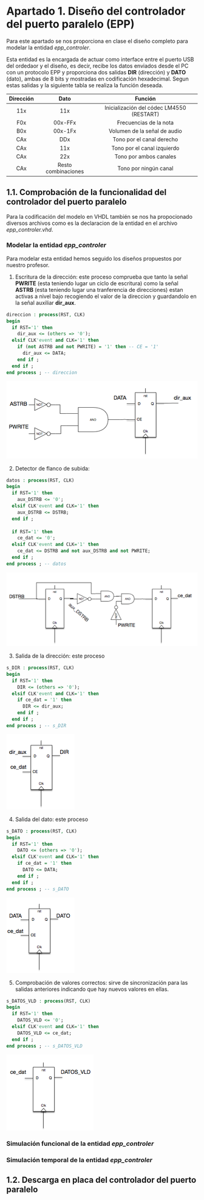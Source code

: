 # Apartado 1. Diseño del controlador del puerto paralelo (EPP)
Para este apartado se nos proporciona en clase el diseño completo para modelar la entidad *epp_controler*.

Esta entidad es la encargada de actuar como interface entre el puerto USB del ordedaor y el diseño, es decir, recibe los datos enviados desde el PC con un protocolo EPP y proporciona dos salidas **DIR** (dirección) y **DATO** (dato), ambas de 8 bits y mostradas en codificación hexadecimal. Segun estas salidas y la siguiente tabla se realiza la función deseada.

| Dirección | Dato                | Función                          |
|:---------:|:-------------------:|:--------------------------------:|
| 11x       | 11x                 | Inicialización del códec LM4550 (RESTART) |
| F0x       | 00x-FFx             | Frecuencias de la nota           |
| B0x       | 00x-1Fx             | Volumen de la señal de audio     |
| CAx       | DDx                 | Tono por el canal derecho        |
| CAx       | 11x                 | Tono por el canal izquierdo      |
| CAx       | 22x                 | Tono por ambos canales           |
| CAx       | Resto combinaciones | Tono por ningún canal            |

## 1.1. Comprobación de la funcionalidad del controlador del puerto paralelo
Para la codificación del modelo en VHDL también se nos ha propocionado diversos archivos como es la declaracion de la entidad en el archivo *epp_controler.vhd*.

### Modelar la entidad *epp_controler*
Para modelar esta entidad hemos seguido los diseños propuestos por nuestro profesor.

1. Escritura de la dirección: este proceso comprueba que tanto la señal **PWRITE** (esta teniendo lugar un ciclo de escritura) como la señal **ASTRB** (esta teniendo lugar una tranferencia de direcciones) estan activas a nivel bajo recogiendo el valor de la direccion y guardandolo en la señal auxiliar **dir_aux**.

  ```vhdl
  direccion : process(RST, CLK)
  begin
    if RST='1' then
      dir_aux <= (others => '0');
    elsif CLK'event and CLK='1' then
      if (not ASTRB and not PWRITE) = '1' then -- CE = '1'
        dir_aux <= DATA;
      end if ;
    end if ;
  end process ; -- direccion
  ```

  ![alt text](imgs/dir_aux.png)


2. Detector de flanco de subida:

  ```vhdl
  datos : process(RST, CLK)
  begin
    if RST='1' then
      aux_DSTRB <= '0';
    elsif CLK'event and CLK='1' then
      aux_DSTRB <= DSTRB;
    end if ;

    if RST='1' then
      ce_dat <= '0';
    elsif CLK'event and CLK='1' then
      ce_dat <= DSTRB and not aux_DSTRB and not PWRITE;
    end if ;
  end process ; -- datos
  ```

  ![alt text](imgs/ce_dat.png)


3. Salida de la dirección: este proceso

  ```vhdl
  s_DIR : process(RST, CLK)
  begin
    if RST='1' then
      DIR <= (others => '0');
    elsif CLK'event and CLK='1' then
      if ce_dat = '1' then
        DIR <= dir_aux;
      end if ;
    end if ;
  end process ; -- s_DIR
  ```

  ![alt text](imgs/dir.png)


4. Salida del dato: este proceso

  ```vhdl
  s_DATO : process(RST, CLK)
  begin
    if RST='1' then
      DATO <= (others => '0');
    elsif CLK'event and CLK='1' then
      if ce_dat = '1' then
        DATO <= DATA;
      end if ;
    end if ;
  end process ; -- s_DATO
  ```

  ![alt text](imgs/dato.png)


5. Comprobación de valores correctos: sirve de sincronización para las salidas anteriores indicando que hay nuevos valores en ellas.

  ```vhdl
  s_DATOS_VLD : process(RST, CLK)
  begin
    if RST='1' then
      DATOS_VLD <= '0';
    elsif CLK'event and CLK='1' then
      DATOS_VLD <= ce_dat;
    end if ;
  end process ; -- s_DATOS_VLD
  ```

  ![alt text](imgs/datos_vld.png)

### Simulación funcional de la entidad *epp_controler*

### Simulación temporal de la entidad *epp_controler*


## 1.2. Descarga en placa del controlador del puerto paralelo

